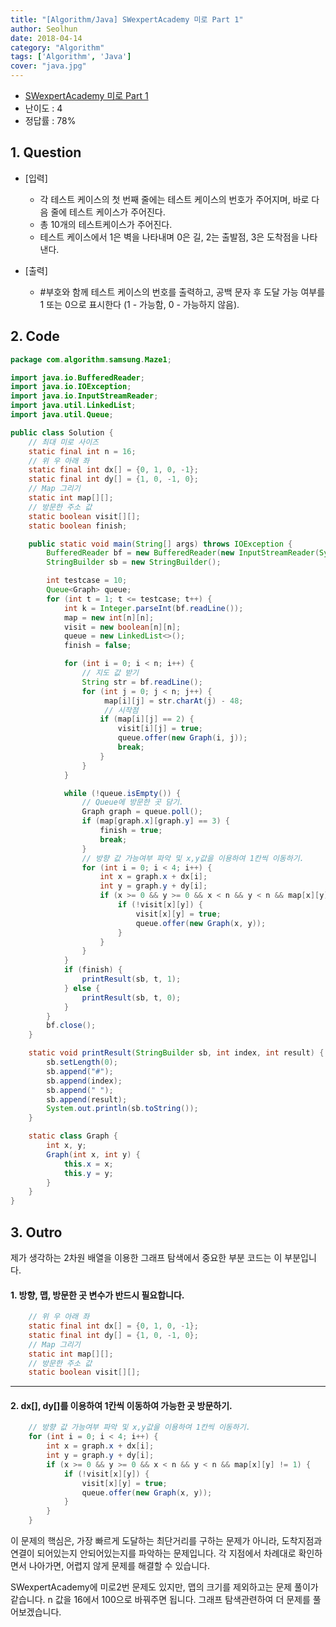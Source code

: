 ```yaml
---
title: "[Algorithm/Java] SWexpertAcademy 미로 Part 1"
author: Seolhun
date: 2018-04-14
category: "Algorithm"
tags: ['Algorithm', 'Java']
cover: "java.jpg"
---
```

- [SWexpertAcademy 미로 Part 1](https://www.swexpertacademy.com/main/code/problem/problemDetail.do?contestProbId=AV14vXUqAGMCFAYD&categoryId=AV14vXUqAGMCFAYD&categoryType=CODE)
- 난이도 : 4
- 정답률 : 78%


## 1. Question
- [입력]
  - 각 테스트 케이스의 첫 번째 줄에는 테스트 케이스의 번호가 주어지며, 바로 다음 줄에 테스트 케이스가 주어진다.
  - 총 10개의 테스트케이스가 주어진다.
  - 테스트 케이스에서 1은 벽을 나타내며 0은 길, 2는 출발점, 3은 도착점을 나타낸다.

- [출력]
  - \#부호와 함께 테스트 케이스의 번호를 출력하고, 공백 문자 후 도달 가능 여부를 1 또는 0으로 표시한다 (1 - 가능함, 0 - 가능하지 않음).

## 2. Code
```java
package com.algorithm.samsung.Maze1;

import java.io.BufferedReader;
import java.io.IOException;
import java.io.InputStreamReader;
import java.util.LinkedList;
import java.util.Queue;

public class Solution {
    // 최대 미로 사이즈
    static final int n = 16;
    // 위 우 아래 좌
    static final int dx[] = {0, 1, 0, -1};
    static final int dy[] = {1, 0, -1, 0};
    // Map 그리기
    static int map[][];
    // 방문한 주소 값
    static boolean visit[][];
    static boolean finish;

    public static void main(String[] args) throws IOException {
        BufferedReader bf = new BufferedReader(new InputStreamReader(System.in));
        StringBuilder sb = new StringBuilder();

        int testcase = 10;
        Queue<Graph> queue;
        for (int t = 1; t <= testcase; t++) {
            int k = Integer.parseInt(bf.readLine());
            map = new int[n][n];
            visit = new boolean[n][n];
            queue = new LinkedList<>();
            finish = false;

            for (int i = 0; i < n; i++) {
                // 지도 값 받기
                String str = bf.readLine();
                for (int j = 0; j < n; j++) {
                     map[i][j] = str.charAt(j) - 48;
                     // 시작점
                    if (map[i][j] == 2) {
                        visit[i][j] = true;
                        queue.offer(new Graph(i, j));
                        break;
                    }
                }
            }

            while (!queue.isEmpty()) {
                // Queue에 방문한 곳 담기.
                Graph graph = queue.poll();
                if (map[graph.x][graph.y] == 3) {
                    finish = true;
                    break;
                }
                // 방향 값 가능여부 파악 및 x,y값을 이용하여 1칸씩 이동하기.
                for (int i = 0; i < 4; i++) {
                    int x = graph.x + dx[i];
                    int y = graph.y + dy[i];
                    if (x >= 0 && y >= 0 && x < n && y < n && map[x][y] != 1) {
                        if (!visit[x][y]) {
                            visit[x][y] = true;
                            queue.offer(new Graph(x, y));
                        }
                    }
                }
            }
            if (finish) {
                printResult(sb, t, 1);
            } else {
                printResult(sb, t, 0);
            }
        }
        bf.close();
    }

    static void printResult(StringBuilder sb, int index, int result) {
        sb.setLength(0);
        sb.append("#");
        sb.append(index);
        sb.append(" ");
        sb.append(result);
        System.out.println(sb.toString());
    }

    static class Graph {
        int x, y;
        Graph(int x, int y) {
            this.x = x;
            this.y = y;
        }
    }
}
```

## 3. Outro
제가 생각하는 2차원 배열을 이용한 그래프 탐색에서 중요한 부분 코드는 이 부분입니다.

#### 1. 방향, 맵, 방문한 곳 변수가 반드시 필요합니다.
```java
    // 위 우 아래 좌
    static final int dx[] = {0, 1, 0, -1};
    static final int dy[] = {1, 0, -1, 0};
    // Map 그리기
    static int map[][];
    // 방문한 주소 값
    static boolean visit[][];
```

---
#### 2. dx[], dy[]를 이용하여 1칸씩 이동하여 가능한 곳 방문하기.
```java
    // 방향 값 가능여부 파악 및 x,y값을 이용하여 1칸씩 이동하기.
    for (int i = 0; i < 4; i++) {
        int x = graph.x + dx[i];
        int y = graph.y + dy[i];
        if (x >= 0 && y >= 0 && x < n && y < n && map[x][y] != 1) {
            if (!visit[x][y]) {
                visit[x][y] = true;
                queue.offer(new Graph(x, y));
            }
        }
    }
```

이 문제의 핵심은, 가장 빠르게 도달하는 최단거리를 구하는 문제가 아니라, 도착지점과 연결이 되어있는지 안되어있는지를 파악하는 문제입니다.
각 지점에서 차례대로 확인하면서 나아가면, 어렵지 않게 문제를 해결할 수 있습니다.

SWexpertAcademy에 미로2번 문제도 있지만, 맵의 크기를 제외하고는 문제 풀이가 같습니다. n 값을 16에서 100으로 바꿔주면 됩니다.
그래프 탐색관련하여 더 문제를 풀어보겠습니다.
